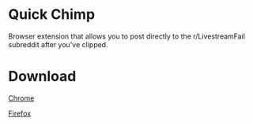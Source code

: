 # Quick Chimp
Browser extension that allows you to post directly to the r/LivestreamFail subreddit after you've clipped. 

# Download

[Chrome](https://chrome.google.com/webstore/detail/quick-chimp-instant-lsf-p/ggjfcafgpmheoldbbnifopmbdjdchnom?hl=en)

[Firefox](https://addons.mozilla.org/en-US/firefox/addon/quick-chimp-instant-lsf-poster/)
